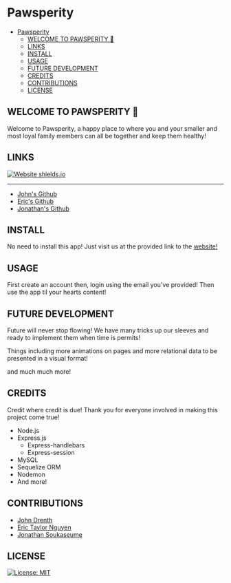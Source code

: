# Pawsperity

- [Pawsperity](#pawsperity)
  - [WELCOME TO PAWSPERITY 🐾](#welcome-to-pawsperity-)
  - [LINKS](#links)
  - [INSTALL](#install)
  - [USAGE](#usage)
  - [FUTURE DEVELOPMENT](#future-development)
  - [CREDITS](#credits)
  - [CONTRIBUTIONS](#contributions)
  - [LICENSE](#license)

## WELCOME TO PAWSPERITY 🐾

Welcome to Pawsperity, a happy place to where you and your smaller and most loyal family members can all be together and keep them healthy!

## LINKS

[![Website shields.io](https://img.shields.io/website-up-down-green-red/http/shields.io.svg)](https://infinite-lowlands-76487.herokuapp.com/)

---


- [John's Github](https://github.com/jrdrenth)
- [Eric's Github](https://github.com/erictn3)
- [Jonathan's Github](https://github.com/sksmejn)

## INSTALL

No need to install this app! Just visit us at the provided link to the [website!](https://infinite-lowlands-76487.herokuapp.com/)


## USAGE

First create an account then, login using the email you've provided! Then use the app til your hearts content!

## FUTURE DEVELOPMENT

Future will never stop flowing! We have many tricks up our sleeves and ready to implement them when time is permits! 

Things including more animations on pages and more relational data to be presented in a visual format! 

and much much more!

## CREDITS

Credit where credit is due! Thank you for everyone involved in making this project come true! 

- Node.js
- Express.js
  - Express-handlebars
  - Express-session
- MySQL 
- Sequelize ORM
- Nodemon
- And more!

## CONTRIBUTIONS

- [John Drenth](https://github.com/jrdrenth)
- [Eric Taylor Nguyen](https://github.com/erictn3)
- [Jonathan Soukaseume](https://github.com/sksmejn)

## LICENSE

[![License: MIT](https://img.shields.io/badge/License-MIT-yellow.svg)](https://opensource.org/licenses/MIT)